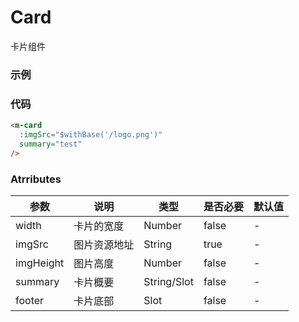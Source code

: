 # Card

卡片组件

### 示例

<m-card :imgSrc="$withBase('/logo.png')" summary="test"/>

### 代码

```html
<m-card
  :imgSrc="$withBase('/logo.png')"
  summary="test"
/>
```

### Atrributes

| 参数      | 说明         | 类型        | 是否必要 | 默认值 |
| --------- | ------------ | ----------- | -------- | ------ |
| width     | 卡片的宽度   | Number      | false    | -      |
| imgSrc    | 图片资源地址 | String      | true     | -      |
| imgHeight | 图片高度     | Number      | false    | -      |
| summary   | 卡片概要     | String/Slot | false    | -      |
| footer    | 卡片底部     | Slot        | false    | -      |
